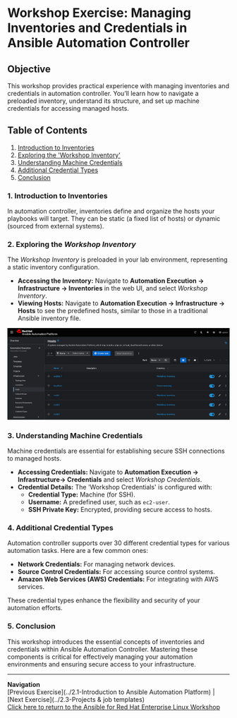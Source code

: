 # Workshop Exercise: Managing Inventories and Credentials in Ansible Automation Controller

## Objective
This workshop provides practical experience with managing inventories and credentials in  automation controller. You’ll learn how to navigate a preloaded inventory, understand its structure, and set up machine credentials for accessing managed hosts.

## Table of Contents
1. [Introduction to Inventories](#1-introduction-to-inventories)
2. [Exploring the 'Workshop Inventory'](#2-exploring-the-workshop-inventory)
3. [Understanding Machine Credentials](#3-understanding-machine-credentials)
4. [Additional Credential Types](#4-additional-credential-types)
5. [Conclusion](#5-conclusion)

### 1. Introduction to Inventories
In automation controller, inventories define and organize the hosts your playbooks will target. They can be static (a fixed list of hosts) or dynamic (sourced from external systems).

### 2. Exploring the _Workshop Inventory_
The _Workshop Inventory_ is preloaded in your lab environment, representing a static inventory configuration.

- **Accessing the Inventory:** Navigate to **Automation Execution → Infrastructure → Inventories** in the web UI, and select _Workshop Inventory_.
- **Viewing Hosts:** Navigate to **Automation Execution → Infrastructure → Hosts** to see the predefined hosts, similar to those in a traditional Ansible inventory file.

![Hosts](images/hosts.png)


### 3. Understanding Machine Credentials
Machine credentials are essential for establishing secure SSH connections to managed hosts.

- **Accessing Credentials:** Navigate to **Automation Execution → Infrastructure→ Credentials** and select _Workshop Credentials_.
- **Credential Details:** The 'Workshop Credentials' is configured with:
  - **Credential Type:** Machine (for SSH).
  - **Username:** A predefined user, such as `ec2-user`.
  - **SSH Private Key:** Encrypted, providing secure access to hosts.

### 4. Additional Credential Types
Automation controller supports over 30 different credential types for various automation tasks. Here are a few common ones:

- **Network Credentials:** For managing network devices.
- **Source Control Credentials:** For accessing source control systems.
- **Amazon Web Services (AWS) Credentials:** For integrating with AWS services.

These credential types enhance the flexibility and security of your automation efforts.

### 5. Conclusion
This workshop introduces the essential concepts of inventories and credentials within Ansible Automation Controller. Mastering these components is critical for effectively managing your automation environments and ensuring secure access to your infrastructure.

---
**Navigation**
<br>[Previous Exercise](../2.1-Introduction to Ansible Automation Platform) | [Next Exercise](../2.3-Projects & job templates)  
[Click here to return to the Ansible for Red Hat Enterprise Linux Workshop](../README.md#section-2---ansible-tower-exercises)

